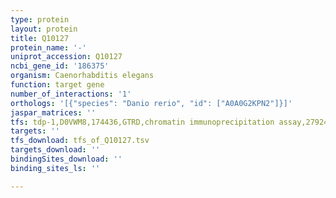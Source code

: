 ```yaml
---
type: protein
layout: protein
title: Q10127
protein_name: '-'
uniprot_accession: Q10127
ncbi_gene_id: '186375'
organism: Caenorhabditis elegans
function: target gene
number_of_interactions: '1'
orthologs: '[{"species": "Danio rerio", "id": ["A0A0G2KPN2"]}]'
jaspar_matrices: ''
tfs: tdp-1,D0VWM8,174436,GTRD,chromatin immunoprecipitation assay,27924024%5Buid%5D,No
targets: ''
tfs_download: tfs_of_Q10127.tsv
targets_download: ''
bindingSites_download: ''
binding_sites_ls: ''

---
```

